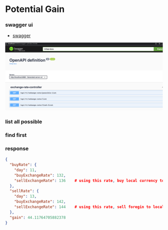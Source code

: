 # Potential Gain

### swagger ui

* [swagger](http://localhost:8080/swagger-ui/index.html)

![](screenshots/img.png)

### list all possible

### find first

### response

```json
{
  "buyRate": {
    "day": 11,
    "buyExchangeRate": 132,
    "sellExchangeRate": 136    # using this rate, buy local currency to foreign 
  },
  "sellRate": {
    "day": 13,
    "buyExchangeRate": 142,
    "sellExchangeRate": 144    # using this rate, sell foregin to local currency
  },
  "gain": 44.11764705882378
}
```
